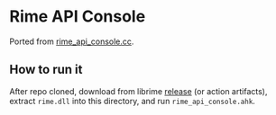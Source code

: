 # Rime API Console

Ported from [rime_api_console.cc](https://github.com/rime/librime/blob/master/tools/rime_api_console.cc).

## How to run it

After repo cloned, download from librime [release](https://github.com/rime/librime/releases) (or action artifacts), extract `rime.dll` into this directory, and run `rime_api_console.ahk`.
